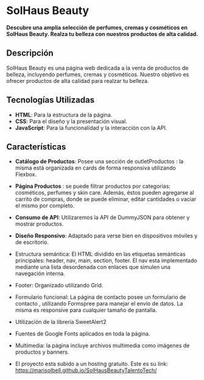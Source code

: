 # SolHaus Beauty

**Descubre una amplia selección de perfumes, cremas y cosméticos en SolHaus Beauty. Realza tu belleza con nuestros productos de alta calidad.**

## Descripción

SolHaus Beauty es una página web dedicada a la venta de productos de belleza, incluyendo perfumes, cremas y cosméticos. Nuestro objetivo es ofrecer productos de alta calidad para realzar tu belleza.

## Tecnologías Utilizadas

- **HTML**: Para la estructura de la página.
- **CSS**: Para el diseño y la presentación visual.
- **JavaScript**: Para la funcionalidad y la interacción con la API.

## Características

- **Catálogo de Productos**: Posee una  sección de outletProductos : la misma está  organizada en cards de forma responsiva utilizando Flexbox.

- **Página Productos** :  se puede filtrar productos por categorías: cosméticos, perfumes y skin care. Además, éstos pueden agregarse al carrito de compras, donde se puede eliminar, editar cantidades o vaciar el mismo por completo.

- **Consumo de API**: Utilizaremos  la API de DummyJSON para obtener y mostrar productos. 

- **Diseño Responsivo**: Adaptado para verse bien en dispositivos móviles y de escritorio.

- Estructura semántica: El HTML dividido en las etiquetas semánticas principales: header, nav, main, section, footer. 
El nav esta implementado mediante una lista desordenada con enlaces que simulen una navegación interna.
- Footer: Organizado utilizando Grid.

- Formulario funcional: La página de contacto posee un formulario de contacto , utilizando Formspree para manejar el envío de datos. La misma es responsive para cualquier tamaño de pantalla.

- Utilización de la librería SweetAlert2 

- Fuentes de Google Fonts aplicados en toda la página.

- Multimedia: la página incluye archivos multimedia como imágenes de productos y banners.


- El proyecto  esta subido a un hosting gratuito. Este es su link: https://marisolbell.github.io/SolHausBeautyTalentoTech/

   
